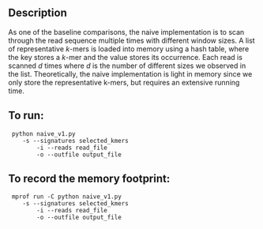 ## Description
As one of the baseline comparisons, the naive implementation is to scan through the read sequence multiple times with different window sizes. A list of representative *k*-mers is loaded into memory using a hash table, where the key stores a *k*-mer and the value stores its occurrence. Each read is scanned *d* times where *d* is the number of different sizes we observed in the list. Theoretically, the naive implementation is light in memory since we only store the representative k-mers, but requires an extensive running time.


## To run:
```
 python naive_v1.py 
	-s --signatures selected_kmers
        -i --reads read_file
        -o --outfile output_file
```
## To record the memory footprint:
```
 mprof run -C python naive_v1.py 
	-s --signatures selected_kmers
        -i --reads read_file
        -o --outfile output_file
```

